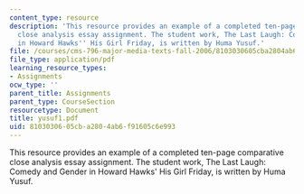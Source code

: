 ```yaml
---
content_type: resource
description: 'This resource provides an example of a completed ten-page comparative
  close analysis essay assignment. The student work, The Last Laugh: Comedy and Gender
  in Howard Hawks'' His Girl Friday, is written by Huma Yusuf.'
file: /courses/cms-796-major-media-texts-fall-2006/8103030605cba2804ab6f91605c6e993_yusuf1.pdf
file_type: application/pdf
learning_resource_types:
- Assignments
ocw_type: ''
parent_title: Assignments
parent_type: CourseSection
resourcetype: Document
title: yusuf1.pdf
uid: 81030306-05cb-a280-4ab6-f91605c6e993
---
```

This resource provides an example of a completed ten-page comparative close analysis essay assignment. The student work, The Last Laugh: Comedy and Gender in Howard Hawks' His Girl Friday, is written by Huma Yusuf.

